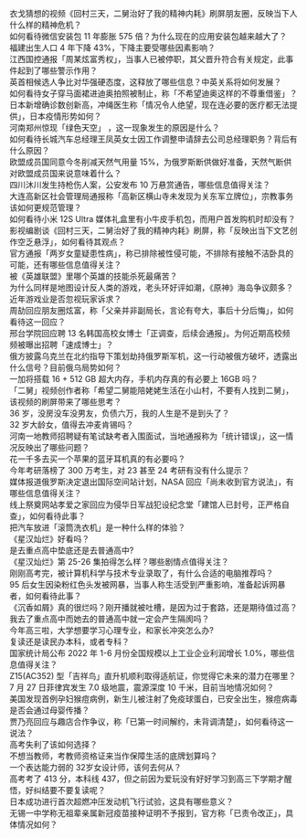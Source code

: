 衣戈猜想的视频《回村三天，二舅治好了我的精神内耗》刷屏朋友圈，反映当下人什么样的精神危机？  
如何看待微信安装包 11 年膨胀 575 倍？为什么现在的应用安装包越来越大了？  
福建出生人口 4 年下降 43%，下降主要受哪些因素影响？  
江西国控通报「周某炫富秀权」，当事人已被停职，其父晋升符合有关规定，此事件起到了哪些警示作用？  
英首相候选人争比对华强硬态度，这释放了哪些信息？中英关系将如何发展？  
如何看待女子穿马面裙进迪奥拍照被制止，称「不希望迪奥这样的不尊重借鉴」？  
日本新增确诊数创新高，冲绳医生称「情况令人绝望，现在连必要的医疗都无法提供」，日本疫情形势如何？  
河南郑州惊现「绿色天空」 ，这一现象发生的原因是什么？  
如何看待长城汽车总经理王凤英女士因工作调整申请辞去公司总经理职务？背后有什么原因？  
欧盟成员国同意今冬削减天然气用量 15%，为俄罗斯断供做好准备，天然气断供对欧盟成员国来说意味着什么？  
四川沐川发生持枪伤人案，公安发布 10 万悬赏通告，哪些信息值得关注？  
大连高新区社会管理局通报称「高新区横山寺未发现为关东军立牌位」，宗教事务该如何更规范管理？  
如何看待小米 12S Ultra 媒体礼盒里有小牛皮手机包，而用户首发购机时却没有？  
影视编剧谈《回村三天，二舅治好了我的精神内耗》刷屏，称「反映出当下文艺创作空乏悬浮」，如何看待其观点？  
官方通报「两岁女童疑患性病」，称已排除被性侵可能，不排除有接触不洁卧具的可能，还有哪些信息值得关注？  
被《英雄联盟》里哪个英雄的技能杀死最痛苦？  
为什么同样是地图设计反人类的游戏，老头环好评如潮，《原神》海岛争议颇多？近年游戏业是否忽视玩家诉求？  
周劼回应朋友圈炫富，称「父亲并非副局长，言论有夸大，事后十分后悔」，如何看待这一回应？  
邢台学院回应聘 13 名韩国高校女博士「正调查，后续会通报」。为何近期高校频频被曝出招聘「速成博士」？  
俄方披露乌克兰在北约指导下策划劫持俄罗斯军机，这一行动被俄方破坏，透露出什么信号？目前俄乌局势如何？  
一加将搭载 16 + 512 GB 超大内存，手机内存真的有必要上 16GB 吗？  
「二舅」视频创作者称「希望二舅能陪姥姥生活在小山村，不要有人找到二舅」，该视频的刷屏带来了哪些思考？  
36 岁，没房没车没男友，负债六万，我的人生是不是到头了？  
32 岁大龄女，值得去冲麦肯锡吗？  
河南一地教师招聘疑有笔试缺考者入围面试，当地通报称为「统计错误」，这一情况反映出了哪些问题？  
花一千多去买一个苹果的蓝牙耳机真的有必要吗？  
今年考研落榜了 300 万考生，对 23 甚至 24 考研有没有什么提示？  
媒体报道俄罗斯决定退出国际空间站计划，NASA 回应「尚未收到官方说法」，有哪些信息值得关注？  
线上祭奠网站孝爱之家回应为侵华日军战犯设纪念堂「建馆人已封号，正严格自查」，如何看待此事？  
把汽车放进「滚筒洗衣机」是一种什么样的体验？  
《星汉灿烂》好看吗？  
是去重点高中垫底还是去普通高中?  
《星汉灿烂》第 25-26 集拍得怎么样？哪些剧情点值得关注？  
刚刚高考完，被计算机科学与技术专业录取了，有什么合适的电脑推荐吗？  
95 后女生因染粉红色头发被网暴，当事人称生活受到严重影响，准备起诉网暴者，如何看待此事？  
《沉香如屑》真的很烂吗？刚开播就被吐槽，是因为过于套路，还是期待值过高？  
我去了重点高中而她去的普通高中就一定会产生隔阂吗？  
今年高三啦，大学想要学习心理专业，和家长冲突怎么办?  
复读还是读民办本科，或者专科？  
国家统计局公布 2022 年 1-6 月份全国规模以上工业企业利润增长 1.0%，哪些信息值得关注？  
Z15(AC352) 型「吉祥鸟」直升机顺利取得适航证，你觉得它未来的潜力在哪里？  
7 月 27 日菲律宾发生 7.0 级地震，震源深度 10 千米，目前当地情况如何？  
美国发现首例孕妇猴痘病例，新生儿被注射了免疫球蛋白，已安全出生，猴痘病毒是否会通过母婴传播？  
贾乃亮回应与趣店合作争议，称「已第一时间解约，未背调清楚」，如何看待这一说法？  
高考失利了该如何选择？  
不想当教师，考教师资格证来当作保障生活的底牌划算吗？  
一个表达能力弱的 32岁女设计师，该何去何从？  
高考考了 413 分，本科线 437，但之前因为爱玩没有好好学习到高三下学期才醒悟，好纠结要不要复读呢？  
日本成功进行首次超燃冲压发动机飞行试验，这具有哪些意义？  
无锡一中学称无祖辈亲属新冠疫苗接种证明不予报到，官方称「已责令改正」，具体情况如何？  
